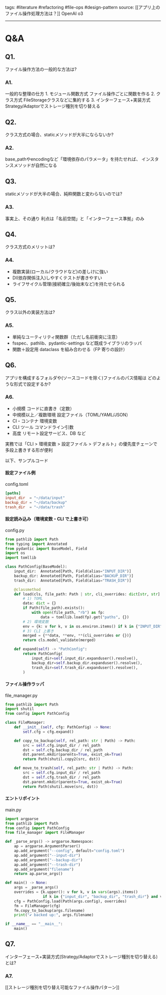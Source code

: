 tags:
	#literature 
	#refactoring
	#file-ops
	#design-pattern 
source:
	[[アプリ上のファイル操作処理方法は？]]
	OpenAI o3

---
# Q&A
## Q1.
ファイル操作方法の一般的な方法は?

### A1.
一般的な整理の仕方
	1. モジュール関数方式
	   ファイル操作ごとに関数を作る
	2. クラス方式
	   FileStorageクラスなどに集約する
	3. インターフェース+実装方式
	   Strategy/Adaptorでストレージ種別を切り替える

## Q2.
クラス方式の場合、staticメソッドが大半にならないか?

### A2.
base_pathやencodingなど「環境依存のパラメータ」を持たせれば、
インスタンスメソッドが自然になる

## Q3.
staticメソッドが大半の場合、純粋関数と変わらないのでは?

### A3.
事実上、その通り
利点は「名前空間」と「インターフェース準拠」のみ

## Q4.
クラス方式のメリットは?

### A4.
* 複数実装(ローカル/クラウドなど)の差しけに強い
* DI(依存関係注入)しやすくテストが書きやすい
* ライフサイクル管理(接続確立/後始末など)を持たせられる

## Q5.
クラス以外の実装方法は?

### A5.
* 単純なユーティリティ関数群（ただし名前衝突に注意）
* fsspec、pathlib、pydantic-settings など既成ライブラリのラッパ
* 関数＋設定用 dataclass を組み合わせる（FP 寄りの設計）

## Q6.
アプリを構成するフォルダや(ソースコードを除く)ファイルのパス情報は
どのような形式で設定するか?

### A6.
* 小規模
	  コードに直書き（定数）
* 中規模以上／複数環境
	  設定ファイル（TOML/YAML/JSON）
* CI・コンテナ
	  環境変数
* CLI ツール
	  コマンドライン引数
* 高度
	  リモート設定サービス、DB など

実務では「CLI > 環境変数 > 設定ファイル > デフォルト」の優先度チェーンで
多段上書きする形が便利

以下、サンプルコード

#### 設定ファイル例
config.toml
```toml
[paths]
input_dir  = "~/data/input"
backup_dir = "~/data/backup"
trash_dir  = "~/data/trash"
```

#### 設定読み込み（環境変数・CLI で上書き可）
config.py
```python
from pathlib import Path
from typing import Annotated
from pydantic import BaseModel, Field
import os
import tomllib

class PathConfig(BaseModel):
    input_dir:  Annotated[Path, Field(alias="INPUT_DIR")]
    backup_dir: Annotated[Path, Field(alias="BACKUP_DIR")]
    trash_dir:  Annotated[Path, Field(alias="TRASH_DIR")]

    @classmethod
    def load(cls, file_path: Path | str, cli_overrides: dict[str, str] | None = None) -> "PathConfig":
        # 1) TOML
        data: dict = {}
        if Path(file_path).exists():
            with open(file_path, "rb") as fp:
                data = tomllib.load(fp).get("paths", {})
        # 2) 環境変数
        env = {k: v for k, v in os.environ.items() if k in {"INPUT_DIR", "BACKUP_DIR", "TRASH_DIR"}}
        # 3) CLI 上書き
        merged = {**data, **env, **(cli_overrides or {})}
        return cls.model_validate(merged)

    def expand(self) -> "PathConfig":
        return PathConfig(
            input_dir=self.input_dir.expanduser().resolve(),
            backup_dir=self.backup_dir.expanduser().resolve(),
            trash_dir=self.trash_dir.expanduser().resolve(),
        )
```

#### ファイル操作ラッパ
file_manager.py
```python
from pathlib import Path
import shutil
from config import PathConfig

class FileManager:
    def __init__(self, cfg: PathConfig) -> None:
        self.cfg = cfg.expand()

    def copy_to_backup(self, rel_path: str | Path) -> Path:
        src = self.cfg.input_dir / rel_path
        dst = self.cfg.backup_dir / rel_path
        dst.parent.mkdir(parents=True, exist_ok=True)
        return Path(shutil.copy2(src, dst))

    def move_to_trash(self, rel_path: str | Path) -> Path:
        src = self.cfg.input_dir / rel_path
        dst = self.cfg.trash_dir / rel_path
        dst.parent.mkdir(parents=True, exist_ok=True)
        return Path(shutil.move(src, dst))
```

#### エントリポイント
main.py
```python
import argparse
from pathlib import Path
from config import PathConfig
from file_manager import FileManager

def _parse_args() -> argparse.Namespace:
    ap = argparse.ArgumentParser()
    ap.add_argument("--config", default="config.toml")
    ap.add_argument("--input-dir")
    ap.add_argument("--backup-dir")
    ap.add_argument("--trash-dir")
    ap.add_argument("filename")
    return ap.parse_args()

def main() -> None:
    args = _parse_args()
    overrides = {k.upper(): v for k, v in vars(args).items()
                 if k in {"input_dir", "backup_dir", "trash_dir"} and v}
    cfg = PathConfig.load(Path(args.config), overrides)
    fm = FileManager(cfg)
    fm.copy_to_backup(args.filename)
    print("✔ backed up:", args.filename)

if __name__ == "__main__":
    main()

```

## Q7.
インターフェース+実装方式(Strategy/Adaptorでストレージ種別を切り替える)とは?

### A7.
[[ストレージ種別を切り替え可能なファイル操作パターン]]
